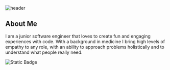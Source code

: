 <img alt="header" src="https://github.com/zebelity/zebelity/assets/112873206/a442bb78-46a4-4f58-9f3a-40f2d01ea089">

## About Me
I am a junior software engineer that loves to create fun and engaging experiences with code.
With a background in medicine I bring high levels of empathy to any role, with an ability to approach problems holistically and to understand what people really need.

<object>![Static Badge](https://img.shields.io/badge/Linkedin-%230A66C2?style=flat-square&logo=linkedin&link=www.linkedin.com%2Fin%2Fchatkamon-chantaraparsop)<object>


<!--
**zebelity/zebelity** is a ✨ _special_ ✨ repository because its `README.md` (this file) appears on your GitHub profile.

Here are some ideas to get you started:

- 🔭 I’m currently working on ...
- 🌱 I’m currently learning ...
- 👯 I’m looking to collaborate on ...
- 🤔 I’m looking for help with ...
- 💬 Ask me about ...
- 📫 How to reach me: ...
- 😄 Pronouns: ...
- ⚡ Fun fact: ...
-->
